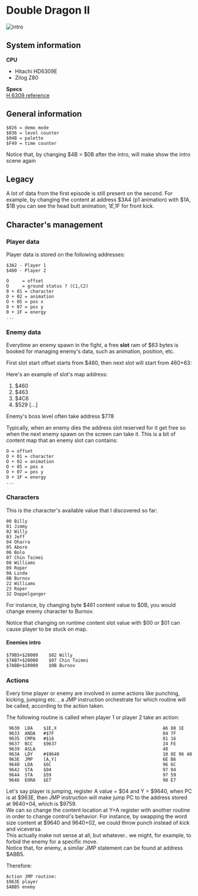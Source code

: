 # Double Dragon II

![intro](https://github.com/user-attachments/assets/fcf78f78-c200-42dd-b9b3-0784a8dd53e8)

## System information

**CPU**
* Hitachi HD6309E
* Zilog Z80

**Specs**<br>
[H 6309 reference](../specs/Motorola%206809%20and%20Hitachi%206309%20Programming%20Reference%20(Darren%20Atkinson).pdf)

## General information

```
$026 = demo mode
$036 = level counter
$04B = palette 
$F49 = time counter
```

Notice that, by changing $4B = $0B after the intro, will make show the intro scene again

## Legacy

A lot of data from the first episode is still present on the second.
For example, by changing the content at address $3A4 (p1 animation) with $1A, $1B you can see the head butt animation; $1E,$1F for front kick.

## Character's management

### Player data

Player data is stored on the following addresses:

```
$3A2 - Player 1
$400 - Player 2
```

```
O     = offset
O     = ground status ? (C1,C2)
0 + 01 = character
O + 02 = animation
O + 05 = pos x
0 + 07 = pos y
0 + 1F = energy
...
```

### Enemy data

Everytime an enemy spawn in the fight, a free **slot** ram of $63 bytes is booked for managing enemy's data, such as animation, position, etc.

First slot start offset starts from $460, then next slot will start from $460+$63:

Here's an example of slot's map address:

1. $460
2. $463
3. $4C6
4. $529
[...]

Enemy's boss level often take address $778

Typically, when an enemy dies the address slot reserved for it get free so when the next enemy spawn on the screen can take it.
This is a bit of content map that an enemy slot can contains:

```
O = offset
O + 01 = character
O + 02 = animation
O + 05 = pos x
O + 07 = pos y
O + 1F = energy
...
```

### Characters

This is the character's available value that I discovered so far:

```
00 Billy
01 Jimmy
02 Willy
03 Jeff
04 Oharra
05 Abore
06 Bolo
07 Chin Taimei
08 Williams
09 Roper
0A Linda 
0B Burnov
22 Williams
23 Roper
32 Doppelganger
```

For instance, by changing byte $461 content value to $0B, you would change enemy character to Burnov.

Notice that changing on runtime content slot value with $00 or $01 can cause player to be stuck on map.

#### Enemies intro
```
$79B5+$20000	$02	Willy
$7AB7+$20000	$07	Chin Taimei
$7ABB+$20000	$0B	Burnov
```

### Actions ###

Every time player or enemy are involved in some actions like punching, kicking, jumping etc. , a JMP
instruction orchestrate for which routine will be called, according to the action taken.

The following routine is called when player 1 or player 2 take an action:

```
 9630  LDA    $1E,X                                        A6 88 1E
 9633  ANDA   #$7F                                         84 7F
 9635  CMPA   #$16                                         81 16
 9637  BCC    $9637                                        24 FE
 9639  ASLA                                                48
 963A  LDY    #$9640                                       10 8E 96 40
 963E  JMP    [A,Y]                                        6E B6
 9640  LDA    $6C                                          96 6C
 9642  STA    $04                                          97 04
 9644  STA    $59                                          97 59
 9646  EORA   $E7                                          98 E7
```

Let's say player is jumping, register A value = $04 and Y = $9640, when PC is at $963E, then JMP instruction will make jump PC to the address stored at $9640+$04, which is $9759.
<br>
We can so change the content location at Y+A register with another routine in order to change control's behavior:
For instance, by swapping the word size content at $9640 and $9640+$02, we could throw punch instead of kick and viceversa.
<br>
This actually make not sense at all, but whatever.. we might, for example, to forbid the enemy for a specific move.
<br>
Notice that, for enemy, a similar JMP statement can be found at address $ABB5.

Therefore:

```
Action JMP routine:
$963E player
$ABB5 enemy
```
